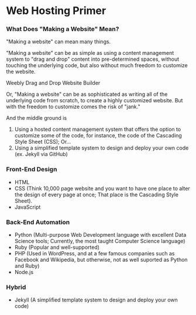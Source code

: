 # Web Hosting Primer

### What Does "Making a Website" Mean?

"Making a website" can mean many things. 

"Making a website" can be as simple as using a content management system to "drag and drop" content into pre-determined spaces, without touching the underlying code, but also without much freedom to customize the website. 

Weebly Drag and Drop Website Builder

Or, "Making a website" can be as sophisticated as writing all of the underlying code from scratch, to create a highly customized website. But with the freedom to customize comes the risk of "jank."

And the middle ground is 
1. Using a hosted content management system that offers the option to customize some of the code, for instance, the code of the Cascading Style Sheet (CSS); Or...
2. Using a simplified template system to design and deploy your own code (ex. Jekyll via GitHub)
 

### Front-End Design
* HTML
* CSS (Think 10,000 page website and you want to have one place to alter the design of every page at once; That place is the Cascading Style Sheet). 
* JavaScript

### Back-End Automation
* Python (Multi-purpose Web Development language with excellent Data Science tools; Currently, the most taught Computer Science language)  
* Ruby (Popular and well-supported)
* PHP (Used in WordPress, and at a few famous companies such as Facebook and Wikipedia, but otherwise, not as well suported as Python and Ruby)
* Node.js

### Hybrid
* Jekyll (A simplified template system to design and deploy your own code)



